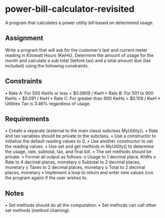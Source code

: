 # power-bill-calculator-revisited
A program that calculates a power utility bill based on determined usage.

## Assignment
Write a program that will ask for the customer’s last and current meter reading in Kilowatt Hours (KwHs). Determine the amount of usage for the month and calculate a sub total (before tax) and a total amount due (tax included) using the following constraints.

## Constraints
• Rate A: For 500 KwHs or less = $0.0809 / KwH
• Rate B: For 501 to 900 KwHs = $0.091 / KwH
• Rate C: For greater than 900 KwHs = $0.109 / KwH
• Utilities Tax is 3.46% regardless of usage.

## Requirements
• Create a separate (external to the main class) subclass MyUtility().
• Rate and tax variables should be private to the subclass.
• Use a constructor to initialize the default reading values to 0.
• Use another constructor to set the reading values.
• Use set and get methods in MyUtility() to determine the usage, rate, subtotal, tax, and final bill.
• The set methods should be private.
• Format all output as follows:
  o Usage to 1 decimal place, KhWs
  o Rate to 4 decimal places, monetary
  o Subtotal to 2 decimal places, monetary
  o Taxes to 2 decimal places, monetary
  o Total to 2 decimal places, monetary
• Implement a loop to return and enter new values (run the program again) if the user wishes to.

## Notes
• Set methods should do all the computation.
• Set methods can call other set methods (method chaining).
